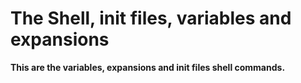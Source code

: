 # The Shell, init files, variables and expansions
__This are the variables, expansions and init files shell commands.__